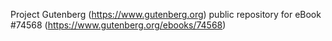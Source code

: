 Project Gutenberg (https://www.gutenberg.org) public repository for
eBook #74568 (https://www.gutenberg.org/ebooks/74568)
